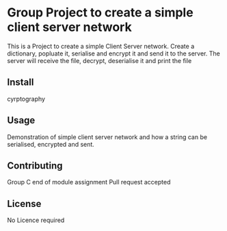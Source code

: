 # Group Project to create a simple client server network

This is a Project to create a simple Client Server network. Create a dictionary, popluate it, serialise and encrypt it and send it to the server. 
The server will receive the file, decrypt, deserialise it and print the file

## Install

cyrptography

## Usage

Demonstration of simple client server network and how a string can be serialised, encrypted and sent. 

## Contributing
Group C end of module assignment
Pull request accepted

## License

No Licence required

